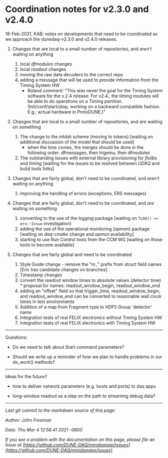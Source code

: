 # Coordination notes for v2.3.0 and v2.4.0
18-Feb-2021, KAB: notes on developments that need to be coordinated as we approach the dunedaq-v2.3.0 and v2.4.0 releases.



1. Changes that are local to a small number of repositories, and *aren't* waiting on anything

    1. local _dfmodules_ changes
    1. local _readout_ changes
    1. moving the raw data decoders to the correct repo
    1. adding a message that will be used to provide information from the Timing System HW
        * Roland comment:  "This was never the goal for the Timing System software for the v.2.4 release. 
For v2.4., the timing modules will be able to do operations on a Timing partition. (Init/conf/start/stop, working on a backward compatible fashion. E.g.: actual hardware in ProtoDUNE.)"



1. Changes that are local to a small number of repositories, and *are* waiting on something

    1. The change to the inhibit scheme (moving to tokens) [waiting on additional discussion of the model that should be used]
        * when the time comes, the merges should be done in the following order:  dfmessages, then trigemu, then dfmodules
    1. The outstanding issues with external library provisioning for _flxlibs_ and _timing_ [waiting for the issues to be resilved between UDAQ and build tools folks]



1. Changes that are fairly global, don't need to be coordinated, and *aren't* waiting on anything

    1. improving the handling of errors (exceptions, ERS messages)



1. Changes that are fairly global, don't need to be coordinated, and *are* waiting on something

    1. converting to the use of the _logging_ package [waiting on `TLOG() << ers::Issue` investigation)
    1. adding the use of the operational monitoring (_opmon_) package [waiting on _daq-cmake_ change and _opmon_ availability]
    1. starting to use Run Control tools from the CCM WG [waiting on those tools to become available]



1. Changes that are fairly global and need to be coordinated

    1. Style Guide change - remove the "m_" prefix from struct field names [Eric has candidate changes on branches]
    1. Timestamp changes
      1. convert the readout window times to absolute values (detector time)
        * proposal for names:  readout_window_begin, readout_window_end
      1. adding an "offset" field so that trigger_time, readout_window_begin, and readout_window_end can be converted to reasonable wall clock times in test environments
    1. Addition of a map from Fragment type to HDF5 Group 'detector' name
    1. Integration tests of real FELIX electronics without Timing System HW
    1. Integration tests of real FELIX electronics with Timing System HW


***

Questions:


* Do we need to talk about Start command parameters?

* Should we write up a reminder of how we plan to handle problems in our do_work() methods?


***

Ideas for the future?


* how to deliver network parameters (e.g. hosts and ports) to daq apps

* long-window readout as a step on the path to streaming debug data?

-----

_Last git commit to the markdown source of this page:_


_Author: John Freeman_

_Date: Thu Mar 4 12:56:41 2021 -0600_

_If you see a problem with the documentation on this page, please file an Issue at [https://github.com/DUNE-DAQ/minidaqapp/issues](https://github.com/DUNE-DAQ/minidaqapp/issues)_
